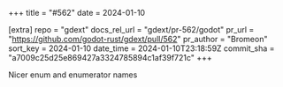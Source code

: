 +++
title = "#562"
date = 2024-01-10

[extra]
repo = "gdext"
docs_rel_url = "gdext/pr-562/godot"
pr_url = "https://github.com/godot-rust/gdext/pull/562"
pr_author = "Bromeon"
sort_key = 2024-01-10
date_time = 2024-01-10T23:18:59Z
commit_sha = "a7009c25d25e869427a3324785894c1af39f721c"
+++

Nicer enum and enumerator names
